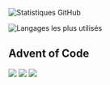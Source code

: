 
![Statistiques GitHub](https://github-readme-stats.vercel.app/api?username=mbido&show_icons=true&theme=radical)

![Langages les plus utilisés](https://github-readme-stats.vercel.app/api/top-langs/?username=mbido&layout=compact&theme=radical)

## Advent of Code
![](https://img.shields.io/badge/day%20📅-34-blue)
![](https://img.shields.io/badge/stars%20⭐-34-yellow)
![](https://img.shields.io/badge/days%20completed-34-red)

